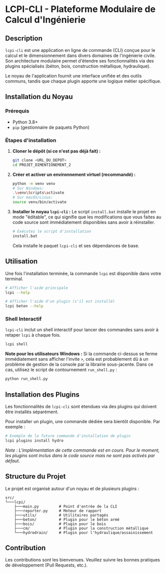 # LCPI-CLI - Plateforme Modulaire de Calcul d'Ingénierie

## Description
`lcpi-cli` est une application en ligne de commande (CLI) conçue pour le calcul et le dimensionnement dans divers domaines de l'ingénierie civile. Son architecture modulaire permet d'étendre ses fonctionnalités via des plugins spécialisés (béton, bois, construction métallique, hydraulique).

Le noyau de l'application fournit une interface unifiée et des outils communs, tandis que chaque plugin apporte une logique métier spécifique.

## Installation du Noyau

### Prérequis
- Python 3.8+
- `pip` (gestionnaire de paquets Python)

### Étapes d'installation
1.  **Cloner le dépôt (si ce n'est pas déjà fait) :**
    ```bash
    git clone <URL_DU_DEPOT>
    cd PROJET_DIMENTIONEMENT_2
    ```

2.  **Créer et activer un environnement virtuel (recommandé) :**
    ```bash
    python -m venv venv
    # Sur Windows:
    .\venv\Scripts\activate
    # Sur macOS/Linux:
    source venv/bin/activate
    ```

3.  **Installer le noyau `lcpi-cli` :**
    Le script `install.bat` installe le projet en mode "éditable", ce qui signifie que les modifications que vous faites au code source sont immédiatement disponibles sans avoir à réinstaller.
    ```bash
    # Exécutez le script d'installation
    install.bat
    ```
    Cela installe le paquet `lcpi-cli` et ses dépendances de base.

## Utilisation
Une fois l'installation terminée, la commande `lcpi` est disponible dans votre terminal.
```bash
# Afficher l'aide principale
lcpi --help

# Afficher l'aide d'un plugin (s'il est installé)
lcpi beton --help
```

### Shell Interactif
`lcpi-cli` inclut un shell interactif pour lancer des commandes sans avoir à retaper `lcpi` à chaque fois.
```bash
lcpi shell
```
**Note pour les utilisateurs Windows :** Si la commande ci-dessus se ferme immédiatement sans afficher l'invite `>`, cela est probablement dû à un problème de gestion de la console par la librairie sous-jacente. Dans ce cas, utilisez le script de contournement `run_shell.py` :
```bash
python run_shell.py
```

## Installation des Plugins
Les fonctionnalités de `lcpi-cli` sont étendues via des plugins qui doivent être installés séparément.

Pour installer un plugin, une commande dédiée sera bientôt disponible. Par exemple :
```bash
# Exemple de la future commande d'installation de plugin
lcpi plugins install hydro
```
*Note : L'implémentation de cette commande est en cours. Pour le moment, les plugins sont inclus dans le code source mais ne sont pas activés par défaut.*

## Structure du Projet
Le projet est organisé autour d'un noyau et de plusieurs plugins :
```
src/
└───lcpi/
    ├───main.py         # Point d'entrée de la CLI
    ├───reporter.py     # Moteur de rapport
    ├───utils/          # Utilitaires partagés
    ├───beton/          # Plugin pour le béton armé
    ├───bois/           # Plugin pour le bois
    ├───cm/             # Plugin pour la construction métallique
    └───hydrodrain/     # Plugin pour l'hydraulique/assainissement
```

## Contribution
Les contributions sont les bienvenues. Veuillez suivre les bonnes pratiques de développement (Pull Requests, etc.).